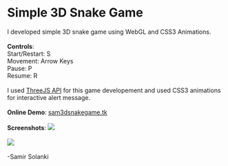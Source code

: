 Simple 3D Snake Game
====================
I developed simple 3D snake game using WebGL and CSS3 Animations.
<br><br>
<b>Controls</b>:
<br>
Start/Restart: S
<br>
Movement: Arrow Keys
<br>
Pause: P
<br>
Resume: R
<br><br>
I used  <a href="http://mrdoob.github.io/three.js/">ThreeJS API</a> for this game developement and used CSS3 animations for interactive alert message.
<br>
<br>
<b>Online Demo</b>:  <a href="http://sam3dsnakegame.tk/">sam3dsnakegame.tk</a> 
<br>
<br>
<b>Screenshots</b>:
<img src="http://www.techjini.com/blog/wp-content/uploads/2013/04/Snake_Game_1.png">
<br><br>
<img src="http://www.techjini.com/blog/wp-content/uploads/2013/04/Snake_Game_2.png">
<br><br>
-Samir Solanki
